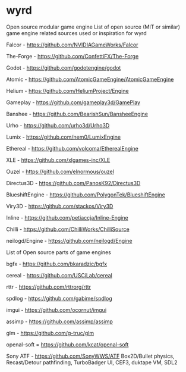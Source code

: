 # wyrd
Open source modular game engine
List of open source (MIT or similar) game engine related sources used or inspiration for wyrd

Falcor - https://github.com/NVIDIAGameWorks/Falcor

The-Forge - https://github.com/ConfettiFX/The-Forge

Godot - https://github.com/godotengine/godot

Atomic - https://github.com/AtomicGameEngine/AtomicGameEngine

Helium - https://github.com/HeliumProject/Engine

Gameplay - https://github.com/gameplay3d/GamePlay

Banshee - https://github.com/BearishSun/BansheeEngine

Urho - https://github.com/urho3d/Urho3D

Lumix - https://github.com/nem0/LumixEngine

Ethereal - https://github.com/volcoma/EtherealEngine

XLE - https://github.com/xlgames-inc/XLE

Ouzel - https://github.com/elnormous/ouzel

Directus3D - https://github.com/PanosK92/Directus3D

BlueshiftEngine - https://github.com/PolygonTek/BlueshiftEngine

Viry3D - https://github.com/stackos/Viry3D

Inline - https://github.com/petiaccja/Inline-Engine

Chilli - https://github.com/ChilliWorks/ChilliSource

neilogd/Engine - https://github.com/neilogd/Engine

List of Open source parts of game engines

bgfx - https://github.com/bkaradzic/bgfx

cereal - https://github.com/USCiLab/cereal

rttr - https://github.com/rttrorg/rttr

spdlog - https://github.com/gabime/spdlog

imgui - https://github.com/ocornut/imgui

assimp - https://github.com/assimp/assimp

glm - https://github.com/g-truc/glm

openal-soft = https://github.com/kcat/openal-soft

Sony ATF - https://github.com/SonyWWS/ATF
Box2D/Bullet physics, Recast/Detour pathfinding, TurboBadger UI, CEF3, duktape VM, SDL2

